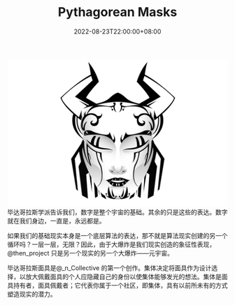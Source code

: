 ﻿---
title: "Pythagorean Masks"
description: "毕达哥拉斯学派告诉我们，数字是整个宇宙的基础。其余的只是这些的表达。数字就在我们身边，一直是，永远都是。"
date: 2022-08-23T22:00:00+08:00
lastmod: 2022-08-23T14:00:00+08:00
draft: false
authors: ["Cindy"]
featuredImage: "pythagorean-masks.png"
tags: ["Collectibles","Pythagorean Masks"]
categories: ["nfts"]
nfts: ["Collectibles"]
blockchain: "ETH"
website: "https://opensea.io/"
twitter: "https://twitter.com/_n_collective"
discord: ""
telegram: ""
github: ""
youtube: ""
twitch: ""
facebook: ""
instagram: ""
reddit: ""
medium: ""
steam: ""
gitbook: ""
googleplay: ""
appstore: ""
status: "Live"
weight: 
lightgallery: true
toc: true
pinned: false
recommend: false
recommend1: false
---
![img](ed7a173ffac8433112be25f.png)毕达哥拉斯学派告诉我们，数字是整个宇宙的基础。其余的只是这些的表达。数字就在我们身边，一直是，永远都是。

如果我们的基础现实本身是一个底层算法的表达，那不就是算法现实创建的另一个循环吗？一层一层，无限？因此，由于大爆炸是我们现实创造的象征性表现，@then_project 只是另一个现实的另一个大爆炸——元宇宙。

毕达哥拉斯面具是@_n_Collective 的第一个创作。集体决定将面具作为设计选择，以放大佩戴面具的个人应隐藏自己的身份以使集体能够发光的想法。集体是面具持有者，面具佩戴者；它代表你属于一个社区，即集体，具有以前所未有的方式塑造现实的潜力。